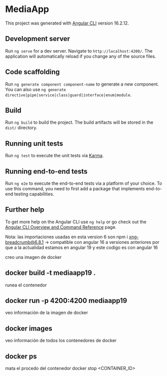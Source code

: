 # MediaApp

This project was generated with [Angular CLI](https://github.com/angular/angular-cli) version 16.2.12.

## Development server

Run `ng serve` for a dev server. Navigate to `http://localhost:4200/`. The application will automatically reload if you change any of the source files.

## Code scaffolding

Run `ng generate component component-name` to generate a new component. You can also use `ng generate directive|pipe|service|class|guard|interface|enum|module`.

## Build

Run `ng build` to build the project. The build artifacts will be stored in the `dist/` directory.

## Running unit tests

Run `ng test` to execute the unit tests via [Karma](https://karma-runner.github.io).

## Running end-to-end tests

Run `ng e2e` to execute the end-to-end tests via a platform of your choice. To use this command, you need to first add a package that implements end-to-end testing capabilities.

## Further help

To get more help on the Angular CLI use `ng help` or go check out the [Angular CLI Overview and Command Reference](https://angular.io/cli) page.


Nota:
las importaciones usadas en esta version 6 son
npm i xng-breadcrumb@6.8.1 -> compatible con angular 16 a versiones anteriores por que a la actualidad estamos en angular 19 y este codigo es con angular 16

creo una imagen de docker
## docker build -t mediaapp19 .

runea el contenedor
## docker run -p 4200:4200 mediaapp19

veo información de la imagen de docker
 ## docker images

 veo información de todos los contenedores de docker
 ## docker ps

 mata el procedo del contenedor
 docker stop <CONTAINER_ID>